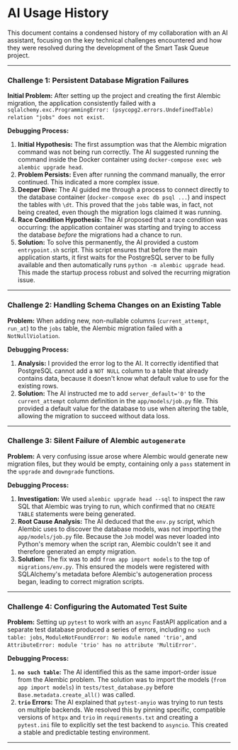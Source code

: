# AI Usage History

This document contains a condensed history of my collaboration with an AI assistant, focusing on the key technical challenges encountered and how they were resolved during the development of the Smart Task Queue project.

---

### Challenge 1: Persistent Database Migration Failures

**Initial Problem:** After setting up the project and creating the first Alembic migration, the application consistently failed with a `sqlalchemy.exc.ProgrammingError: (psycopg2.errors.UndefinedTable) relation "jobs" does not exist`.

**Debugging Process:**

1.  **Initial Hypothesis:** The first assumption was that the Alembic migration command was not being run correctly. The AI suggested running the command inside the Docker container using `docker-compose exec web alembic upgrade head`.
2.  **Problem Persists:** Even after running the command manually, the error continued. This indicated a more complex issue.
3.  **Deeper Dive:** The AI guided me through a process to connect directly to the database container (`docker-compose exec db psql ...`) and inspect the tables with `\dt`. This proved that the `jobs` table was, in fact, not being created, even though the migration logs claimed it was running.
4.  **Race Condition Hypothesis:** The AI proposed that a race condition was occurring: the application container was starting and trying to access the database *before* the migrations had a chance to run.
5.  **Solution:** To solve this permanently, the AI provided a custom `entrypoint.sh` script. This script ensures that before the main application starts, it first waits for the PostgreSQL server to be fully available and then automatically runs `python -m alembic upgrade head`. This made the startup process robust and solved the recurring migration issue.

---

### Challenge 2: Handling Schema Changes on an Existing Table

**Problem:** When adding new, non-nullable columns (`current_attempt`, `run_at`) to the `jobs` table, the Alembic migration failed with a `NotNullViolation`.

**Debugging Process:**

1.  **Analysis:** I provided the error log to the AI. It correctly identified that PostgreSQL cannot add a `NOT NULL` column to a table that already contains data, because it doesn't know what default value to use for the existing rows.
2.  **Solution:** The AI instructed me to add `server_default='0'` to the `current_attempt` column definition in the `app/models/job.py` file. This provided a default value for the database to use when altering the table, allowing the migration to succeed without data loss.

---

### Challenge 3: Silent Failure of Alembic `autogenerate`

**Problem:** A very confusing issue arose where Alembic would generate new migration files, but they would be empty, containing only a `pass` statement in the `upgrade` and `downgrade` functions.

**Debugging Process:**

1.  **Investigation:** We used `alembic upgrade head --sql` to inspect the raw SQL that Alembic was trying to run, which confirmed that no `CREATE TABLE` statements were being generated.
2.  **Root Cause Analysis:** The AI deduced that the `env.py` script, which Alembic uses to discover the database models, was not importing the `app/models/job.py` file. Because the `Job` model was never loaded into Python's memory when the script ran, Alembic couldn't see it and therefore generated an empty migration.
3.  **Solution:** The fix was to add `from app import models` to the top of `migrations/env.py`. This ensured the models were registered with SQLAlchemy's metadata before Alembic's autogeneration process began, leading to correct migration scripts.

---

### Challenge 4: Configuring the Automated Test Suite

**Problem:** Setting up `pytest` to work with an `async` FastAPI application and a separate test database produced a series of errors, including `no such table: jobs`, `ModuleNotFoundError: No module named 'trio'`, and `AttributeError: module 'trio' has no attribute 'MultiError'`.

**Debugging Process:**

1.  **`no such table`:** The AI identified this as the same import-order issue from the Alembic problem. The solution was to import the models (`from app import models`) in `tests/test_database.py` before `Base.metadata.create_all()` was called.
2.  **`trio` Errors:** The AI explained that `pytest-anyio` was trying to run tests on multiple backends. We resolved this by pinning specific, compatible versions of `httpx` and `trio` in `requirements.txt` and creating a `pytest.ini` file to explicitly set the test backend to `asyncio`. This created a stable and predictable testing environment.

---